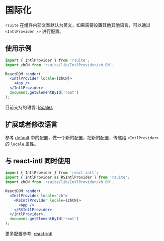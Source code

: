 # 国际化

`rsuite` 在组件内部文案默认为英文，如果需要设置其他其他语言，可以通过 `<IntlProvider />` 进行配置。

## 使用示例

```jsx
import { IntlProvider } from 'rsuite';
import zhCN from 'rsuite/lib/IntlProvider/zh_CN';

ReactDOM.render(
  <IntlProvider locale={zhCN}>
    <App />
  </IntlProvider>,
  document.getElementById('root')
);
```

目前支持的语言: [locales](https://github.com/rsuite/rsuite/tree/master/src/IntlProvider/locales)

## 扩展或者修改语言

参考 [default](https://github.com/rsuite/rsuite/blob/master/src/IntlProvider/locales/default.js) 中的配置，做一个新的配置，把新的配置，传递给 `<IntlProvider>` 的 `locale` 属性。

## 与 react-intl 同时使用

```jsx
import { IntlProvider } from 'react-intl';
import { IntlProvider as RSIntlProvider } from 'rsuite';
import zhCN from 'rsuite/lib/IntlProvider/zh_CN';

ReactDOM.render(
  <IntlProvider locale="zh">
    <RSIntlProvider locale={zhCN}>
      <App />
    </RSIntlProvider>
  </IntlProvider>,
  document.getElementById('root')
);
```

更多配置参考: [react-intl](https://github.com/yahoo/react-intl)
